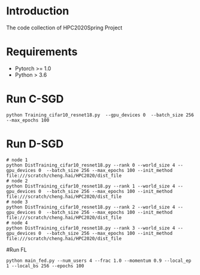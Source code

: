 # Introduction
The code collection of HPC2020Spring Project

# Requirements
- Pytorch >= 1.0 
- Python > 3.6 
  
# Run C-SGD
```
python Training_cifar10_resnet18.py  --gpu_devices 0  --batch_size 256 --max_epochs 100
```

# Run D-SGD

```
# node 1
python DistTraining_cifar10_resnet18.py --rank 0 --world_size 4 --gpu_devices 0  --batch_size 256 --max_epochs 100 --init_method file:///scratch/cheng.hai/HPC2020/dist_file
# node 2
python DistTraining_cifar10_resnet18.py --rank 1 --world_size 4 --gpu_devices 0  --batch_size 256 --max_epochs 100 --init_method file:///scratch/cheng.hai/HPC2020/dist_file
# node 3
python DistTraining_cifar10_resnet18.py --rank 2 --world_size 4 --gpu_devices 0  --batch_size 256 --max_epochs 100 --init_method file:///scratch/cheng.hai/HPC2020/dist_file
# node 4
python DistTraining_cifar10_resnet18.py --rank 3 --world_size 4 --gpu_devices 0  --batch_size 256 --max_epochs 100 --init_method file:///scratch/cheng.hai/HPC2020/dist_file
``` 

#Run FL
```
python main_fed.py --num_users 4 --frac 1.0 --momentum 0.9 --local_ep 1 --local_bs 256 --epochs 100
```